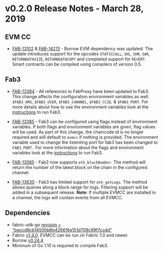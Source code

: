 v0.2.0 Release Notes - March 28, 2019
========================================

EVM CC
------
- [FAB-13102](https://jira.hyperledger.org/browse/FAB-13102) & [FAB-14213](https://jira.hyperledger.org/browse/FAB-14213) - Burrow EVM dependency was updated.
The update introduces support for the opcodes `STATICCALL`, `SHL`, `SHR`, `SAR`,
`RETURNDATASIZE`, `RETURNDATACOPY` and completed support for `REVERT`. Smart
contracts can be compiled using compilers of version 0.5.

Fab3
----
- [FAB-13384](https://jira.hyperledger.org/browse/FAB-13384) - All references to
FabProxy have been updated to Fab3. This change affects the configuration
environment variables as well. `$FAB3_ORG`, `$FAB3_USER`, `$FAB3_CHANNEL`,
`$FAB3_CCID`, & `$FAB3_PORT`. For more details about how to use the environment
variables look at the [instructions](https://github.com/hyperledger/fabric-chaincode-evm/blob/v0.2.0/README.md#running-fab3)
to run Fab3.

- [FAB-13385](https://jira.hyperledger.org/browse/FAB-13385) - Fab3 can be
configured using flags instead of environment variables. If both flags and
environment variables are given, flag values will be used. As part of this
change, the chaincode id is no longer required and will default to `evmcc` if
nothing is provided. The environment variable used to change the listenting port
for fab3 has been changed to `FAB3_PORT.` For more information about the flags
and environment variables look at the [instructions](https://github.com/hyperledger/fabric-chaincode-evm/blob/v0.2.0/README.md#running-fab3)
to run Fab3.

- [FAB-13585](https://jira.hyperledger.org/browse/FAB-13585) - Fab3 now supports
`eth_blockNumber`. The method will return the number of the latest block on the
chain in the configured channel.

- [FAB-13630](https://jira.hyperledger.org/browse/FAB-13630) - Fab3 has limited
support for `eth_getLogs`. The method allows queries along a block range for
logs. Filtering support will be added in a subsequent release.
**Note**: If multiple EVMCC are installed in a channel, the logs will contain
events from all EVMCC.

Dependencies
------------
- fabric-sdk-go [revision = "beccd9cb1450fddfe426616e151d709c99f7ccdd"](https://github.com/hyperledger/fabric-sdk-go/tree/beccd9cb1450fddfe426616e151d709c99f7ccdd)
- Fabric [v1.4.0](https://github.com/hyperledger/fabric/releases/tag/v1.4.0). EVMCC can be run on Fabric 1.0 and newer.
- Burrow [v0.24.4](https://github.com/hyperledger/burrow/releases/tag/v0.24.4)
- Minimum of Go 1.10 is required to compile Fab3.
